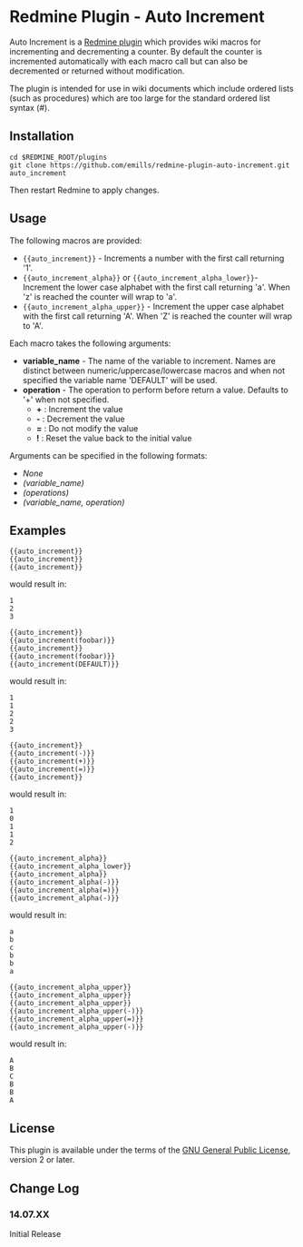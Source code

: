 Redmine Plugin - Auto Increment
=============================

Auto Increment is a [Redmine plugin](http://www.redmine.org/projects/redmine/wiki/Plugins) which provides wiki macros for incrementing and decrementing a counter. By default the counter is incremented automatically with each macro call but can also be decremented or returned without modification.

The plugin is intended for use in wiki documents which include ordered lists (such as procedures) which are too large for the standard ordered list syntax (#).

## Installation

```
cd $REDMINE_ROOT/plugins
git clone https://github.com/emills/redmine-plugin-auto-increment.git auto_increment
```
Then restart Redmine to apply changes.

## Usage

The following macros are provided:
* `{{auto_increment}}` - Increments a number with the first call returning '1'.
* `{{auto_increment_alpha}}` or `{{auto_increment_alpha_lower}}`- Increment the lower case alphabet with the first call returning 'a'. When 'z' is reached the counter will wrap to 'a'.
* `{{auto_increment_alpha_upper}}` - Increment the upper case alphabet with the first call returning 'A'. When 'Z' is reached the counter will wrap to 'A'.

Each macro takes the following arguments:
* **variable_name** - The name of the variable to increment. Names are distinct between numeric/uppercase/lowercase macros and when not specified the variable name 'DEFAULT' will be used.
* **operation** - The operation to perform before return a value. Defaults to '+' when not specified.
  * **+** : Increment the value
  * **-** : Decrement the value
  * **=** : Do not modify the value
  * **!** : Reset the value back to the initial value

Arguments can be specified in the following formats:
* *None*
* *(variable_name)*
* *(operations)*
* *(variable_name, operation)*

## Examples

```
{{auto_increment}}
{{auto_increment}}
{{auto_increment}}
```
would result in:
```
1
2
3
```


```
{{auto_increment}}
{{auto_increment(foobar)}}
{{auto_increment}}
{{auto_increment(foobar)}}
{{auto_increment(DEFAULT)}}
```
would result in:
```
1
1
2
2
3
```


```
{{auto_increment}}
{{auto_increment(-)}}
{{auto_increment(+)}}
{{auto_increment(=)}}
{{auto_increment}}
```
would result in:
```
1
0
1
1
2
```


```
{{auto_increment_alpha}}
{{auto_increment_alpha_lower}}
{{auto_increment_alpha}}
{{auto_increment_alpha(-)}}
{{auto_increment_alpha(=)}}
{{auto_increment_alpha(-)}}
```
would result in:
```
a
b
c
b
b
a
```


```
{{auto_increment_alpha_upper}}
{{auto_increment_alpha_upper}}
{{auto_increment_alpha_upper}}
{{auto_increment_alpha_upper(-)}}
{{auto_increment_alpha_upper(=)}}
{{auto_increment_alpha_upper(-)}}
```
would result in:
```
A
B
C
B
B
A
```

## License

This plugin is available under the terms of the [GNU General Public License](http://www.gnu.org/licenses/gpl-2.0.html), version 2 or later.

## Change Log

### 14.07.XX

Initial Release

